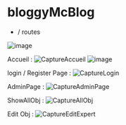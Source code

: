 # bloggyMcBlog

- / routes

![image](https://user-images.githubusercontent.com/130739909/232559626-ed3df7a1-90bd-4e2a-943b-002f58ce0347.png)


Accueil :
![CaptureAccueil](https://user-images.githubusercontent.com/130739909/232434719-c9fd518d-87f8-4703-831d-7ce7babf771a.PNG)
![image](https://user-images.githubusercontent.com/130739909/232437861-b14cf7b6-4bf5-4660-81a2-ce7cfef59374.png)

login / Register Page :
![CaptureLogin](https://user-images.githubusercontent.com/130739909/232440941-b0cf12b5-8cee-4a19-b7a0-4c2b2322ddc5.PNG)

AdminPage :
![CaptureAdminPage](https://user-images.githubusercontent.com/130739909/232434275-f679b600-188a-451a-8f83-e1cfe5c1c48a.PNG)

ShowAllObj :
![CaptureAllObj](https://user-images.githubusercontent.com/130739909/232441238-55f5a59c-f1c7-423c-b470-ba1bcf3de84a.PNG)

Edit Obj :
![CaptureEditExpert](https://user-images.githubusercontent.com/130739909/232434299-2f35e954-eecf-442b-b45f-5bd2ec1b5d38.PNG)

